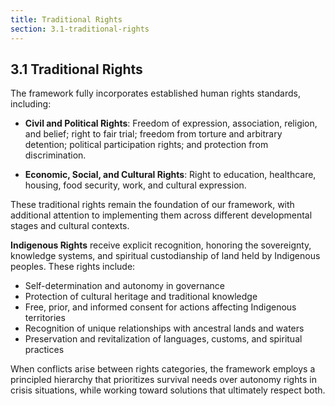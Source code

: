 ```yaml
---
title: Traditional Rights
section: 3.1-traditional-rights
---
```


## 3.1 Traditional Rights

The framework fully incorporates established human rights standards, including:

- **Civil and Political Rights**: Freedom of expression, association, religion, and belief; right to fair trial; freedom from torture and arbitrary detention; political participation rights; and protection from discrimination.

- **Economic, Social, and Cultural Rights**: Right to education, healthcare, housing, food security, work, and cultural expression.

These traditional rights remain the foundation of our framework, with additional attention to implementing them across different developmental stages and cultural contexts.

**Indigenous Rights** receive explicit recognition, honoring the sovereignty, knowledge systems, and spiritual custodianship of land held by Indigenous peoples. These rights include:

- Self-determination and autonomy in governance
- Protection of cultural heritage and traditional knowledge
- Free, prior, and informed consent for actions affecting Indigenous territories
- Recognition of unique relationships with ancestral lands and waters
- Preservation and revitalization of languages, customs, and spiritual practices

When conflicts arise between rights categories, the framework employs a principled hierarchy that prioritizes survival needs over autonomy rights in crisis situations, while working toward solutions that ultimately respect both.


